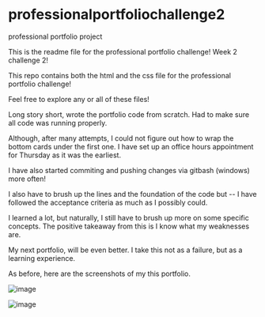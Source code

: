 # professionalportfoliochallenge2
professional portfolio project

This is the readme file for the professional portfolio challenge! Week 2 challenge 2! 

This repo contains both the html and the css file for the professional portfolio challenge!

Feel free to explore any or all of these files! 

Long story short, wrote the portfolio code from scratch. Had to make sure all code was running properly. 

Although, after many attempts, I could not figure out how to wrap the bottom cards under the first one. I have set up an office hours appointment for Thursday as it was the earliest. 

I have also started commiting and pushing changes via gitbash (windows) more often! 

I also have to brush up the lines and the foundation of the code but -- I have followed the acceptance criteria as much as I possibly could. 

I learned a lot, but naturally, I still have to brush up more on some specific concepts. The positive takeaway from this is I know what my weaknesses are. 

My next portfolio, will be even better. I take this not as a failure, but as a learning experience. 

As before, here are the screenshots of my this portfolio. 

![image](https://github.com/parthacrana/professionalportfoliochallenge2/assets/122179383/a166bda6-0351-4ec5-ba40-cedd62b637a5)

![image](https://github.com/parthacrana/professionalportfoliochallenge2/assets/122179383/8b1bed67-c4be-4d4d-a119-e436959d027c)

